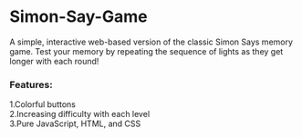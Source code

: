 # Simon-Say-Game
A simple, interactive web-based version of the classic Simon Says memory game. Test your memory by repeating the sequence of lights as they get longer with each round!

### Features:  
1.Colorful buttons <br>
2.Increasing difficulty with each level <br>
3.Pure JavaScript, HTML, and CSS <br>
